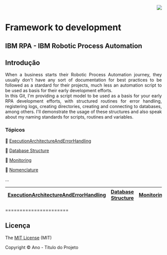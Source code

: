 <p align="right">
   <img src="http://img.shields.io/static/v1?label=STATUS&message=EM%20DESENVOLVIMENTO&color=RED&style=for-the-badge"/>
 <!--  <img src="http://img.shields.io/static/v1?label=STATUS&message=CONCLUIDO&color=GREEN&style=for-the-badge"/>-->
</p>

# Framework to development

	
<h2>IBM RPA - IBM Robotic Process Automation</h2> 

## Introdução 

<p align="justify">
   When a business starts their Robotic Process Automation journey, they usually don't have any sort of documentation for best practices to be followed as a stardard for their projects, much less an automation script to be used as basis for their early development efforts.<br />  
	In this Git, I'm providing a script model to be used as a basis for your early RPA development efforts, with structured routines for error handling, registering logs, creating directories, creating and connecting to databases, among others. I'll demonstrate the usage of these structures and also speak about my naming standards for scripts, routines and variables. 
</p>



### Tópicos 

:small_blue_diamond: [ExecutionArchitectureAndErrorHandling](https://github.com/angeloalves88/IBM-RPA-Script-Template/blob/main/ExecutionArchitectureAndErrorHandling.md)

:small_blue_diamond: [Database Structure](https://github.com/angeloalves88/IBM-RPA-Script-Template/blob/main/DatabaseStructure.md)

:small_blue_diamond: [Monitoring](https://github.com/angeloalves88/IBM-RPA-Script-Template/blob/main/Monitoring.md)

:small_blue_diamond: [Nomenclature](https://github.com/angeloalves88/IBM-RPA-Script-Template/blob/main/Nomenclature.md)

... 

| [ExecutionArchitectureAndErrorHandling](https://github.com/angeloalves88/IBM-RPA-Script-Template/blob/main/ExecutionArchitectureAndErrorHandling.md) | [Database Structure](https://github.com/angeloalves88/IBM-RPA-Script-Template/blob/main/DatabaseStructure.md) | [Monitoring](https://github.com/angeloalves88/IBM-RPA-Script-Template/blob/main/Monitoring.md) |
| ------------------------------------------------------------ | ------------------------------------------------------------ | ------------------------------------------------------------ |


======================

## Licença 

The [MIT License]() (MIT)

Copyright :copyright: Ano - Titulo do Projeto

	
